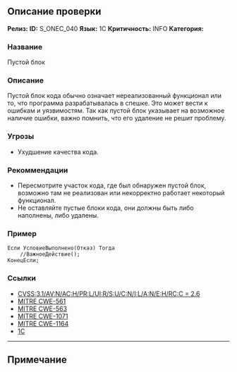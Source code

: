 ## Описание проверки
**Релиз:**
**ID:** S_ONEC_040
**Язык:** 1С
**Критичность:** INFO
**Категория:** 

### Название 
Пустой блок
### Описание 
Пустой блок кода обычно означает нереализованный функционал или то, что программа разрабатывалась в спешке. Это может вести к ошибкам и уязвимостям. Так как пустой блок указывает на возможное наличие ошибки, важно помнить, что его удаление не решит проблему.

### Угрозы 
- Ухудшение качества кода.
### Рекоммендации 
- Пересмотрите участок кода, где был обнаружен пустой блок, возможно там не реализован или некорректно работает некоторый функционал.
- Не оставляйте пустые блоки кода, они должны быть либо наполнены, либо удалены.
### Пример 
``` 
Если УсловиеВыполнено(Отказ) Тогда
	//ВажноеДействие();
КонецЕсли;
``` 
### Ссылки
- [CVSS:3.1/AV:N/AC:H/PR:L/UI:R/S:U/C:N/I:L/A:N/E:H/RC:C = 2.6](https://www.first.org/cvss/calculator/3.1#CVSS:3.1/AV:N/AC:H/PR:L/UI:R/S:U/C:N/I:L/A:N/E:H/RC:C)
- [MITRE CWE-561](https://cwe.mitre.org/data/definitions/561.html)
- [MITRE CWE-563](https://cwe.mitre.org/data/definitions/563.html)
- [MITRE CWE-1071](https://cwe.mitre.org/data/definitions/1071.html)
- [MITRE CWE-1164](https://cwe.mitre.org/data/definitions/1164.html)
- [1C](https://1c.ru/rus/products/1c/predpr/compat/soft/requirements.htm)

---
## Примечание
